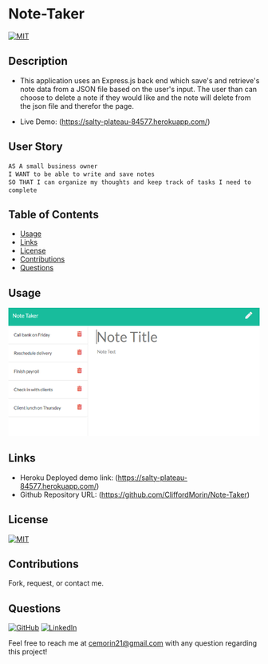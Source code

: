 # Note-Taker

[![MIT](https://img.shields.io/badge/license-MIT-green?style=plastic)](https://github.com/git/git-scm.com/blob/main/MIT-LICENSE.txt)

## Description

  
* This application uses an Express.js back end which save's and retrieve's note data from a JSON file based on the user's input. The user than can choose to delete a note if they would like and the note will delete from the json file and therefor the page.

* Live Demo: (https://salty-plateau-84577.herokuapp.com/)

## User Story

```
AS A small business owner
I WANT to be able to write and save notes
SO THAT I can organize my thoughts and keep track of tasks I need to complete
```

## Table of Contents
  * [Usage](#usage)
  * [Links](#links)
  * [License](#license)
  * [Contributions](#contributions)
  * [Questions](#questions)

## Usage

 ![Demo](images/11-express-homework-demo-01.png)

## Links
 
  * Heroku Deployed demo link: (https://salty-plateau-84577.herokuapp.com/)
  * Github Repository URL: (https://github.com/CliffordMorin/Note-Taker)

## License

  [![MIT](https://img.shields.io/badge/license-MIT-green?style=plastic)](https://github.com/git/git-scm.com/blob/main/MIT-LICENSE.txt)

## Contributions

  Fork, request, or contact me.
  

## Questions

  [![GitHub](https://img.shields.io/badge/My%20GitHub-Click%20Me!-blueviolet?style=plastic&logo=GitHub)](https://github.com/CliffordMorin) 
  [![LinkedIn](https://img.shields.io/badge/My%20LinkedIn-Click%20Me!-grey?style=plastic&logo=LinkedIn&labelColor=blue)](https://www.linkedin.com/in/morin-clifford-129888a9/)

  Feel free to reach me at cemorin21@gmail.com with any question regarding this project!
  